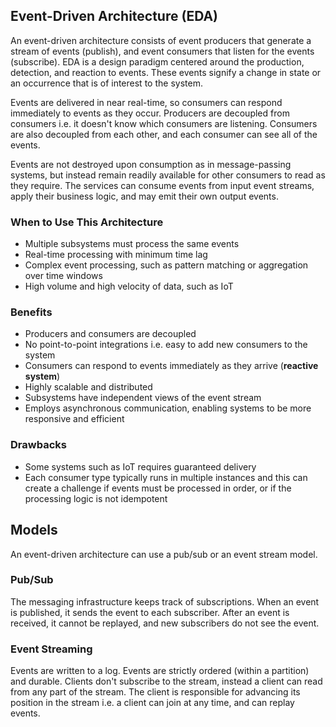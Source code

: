 ## Event-Driven Architecture (EDA)

An event-driven architecture consists of event producers that generate a stream of events (publish), and event consumers that listen for the events (subscribe). EDA is a design paradigm centered around the production, detection, and reaction to events. These events signify a change in state or an occurrence that is of interest to the system.

Events are delivered in near real-time, so consumers can respond immediately to events as they occur. Producers are decoupled from consumers i.e. it doesn't know which consumers are listening. Consumers are also decoupled from each other, and each consumer can see all of the events.

Events are not destroyed upon consumption as in message-passing systems, but instead remain readily available for other consumers to read as they require. The services can consume events from input event streams, apply their business logic, and may emit their own output events.

### When to Use This Architecture

- Multiple subsystems must process the same events
- Real-time processing with minimum time lag
- Complex event processing, such as pattern matching or aggregation over time windows
- High volume and high velocity of data, such as IoT

### Benefits

- Producers and consumers are decoupled
- No point-to-point integrations i.e. easy to add new consumers to the system
- Consumers can respond to events immediately as they arrive (**reactive system**)
- Highly scalable and distributed
- Subsystems have independent views of the event stream
- Employs asynchronous communication, enabling systems to be more responsive and efficient

### Drawbacks

- Some systems such as IoT requires guaranteed delivery
- Each consumer type typically runs in multiple instances and this can create a challenge if events must be processed in order, or if the processing logic is not idempotent

## Models

An event-driven architecture can use a pub/sub or an event stream model.

### Pub/Sub

The messaging infrastructure keeps track of subscriptions. When an event is published, it sends the event to each subscriber. After an event is received, it cannot be replayed, and new subscribers do not see the event.

### Event Streaming

Events are written to a log. Events are strictly ordered (within a partition) and durable. Clients don't subscribe to the stream, instead a client can read from any part of the stream. The client is responsible for advancing its position in the stream i.e. a client can join at any time, and can replay events.
